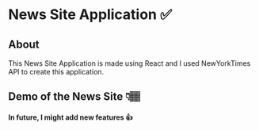 
# News Site Application ✅
## About
This News Site Application is made using React and I used NewYorkTimes API to create this application.
## Demo of the News Site 👇🏽





#### In future, I might add new features 👍
